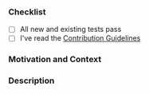 <!-- Thanks for contributing to Science Journal iOS! Before you submit your pull request, please make sure to check the following boxes by putting an x in the [ ] (don't: [x ], [ x], do: [x]) -->

### Checklist
- [ ] All new and existing tests pass
- [ ] I've read the [Contribution Guidelines](https://github.com/arduino/Arduino-Science-Journal-Android/blob/main/CONTRIBUTING.md)

### Motivation and Context
<!-- Why is this change required? What problem does it solve? -->
<!-- If it fixes an open issue, please link to the issue here. -->

### Description
<!-- Describe your changes in detail -->
<!-- Please describe in detail how you tested your changes. -->
